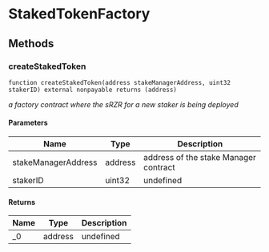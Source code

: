# StakedTokenFactory









## Methods

### createStakedToken

```solidity
function createStakedToken(address stakeManagerAddress, uint32 stakerID) external nonpayable returns (address)
```



*a factory contract where the sRZR for a new staker is being deployed*

#### Parameters

| Name | Type | Description |
|---|---|---|
| stakeManagerAddress | address | address of the stake Manager contract
| stakerID | uint32 | undefined

#### Returns

| Name | Type | Description |
|---|---|---|
| _0 | address | undefined




